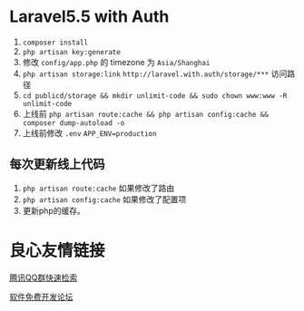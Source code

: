# Laravel5.5 with Auth

1. `composer install`
1. `php artisan key:generate`
1. 修改 `config/app.php` 的 timezone 为 `Asia/Shanghai`
1. `php artisan storage:link` `http://laravel.with.auth/storage/***` 访问路径
1. `cd publicd/storage && mkdir unlimit-code && sudo chown www:www -R unlimit-code`
1. 上线前 `php artisan route:cache && php artisan config:cache && composer dump-autoload -o`
1. 上线前修改 `.env` `APP_ENV=production`

## 每次更新线上代码
1. `php artisan route:cache` 如果修改了路由
1. `php artisan config:cache` 如果修改了配置项
1. 更新php的缓存。

 # 良心友情链接

[腾讯QQ群快速检索](http://u.720life.cn/s/8cf73f7c)

[软件免费开发论坛](http://u.720life.cn/s/bbb01dc0)